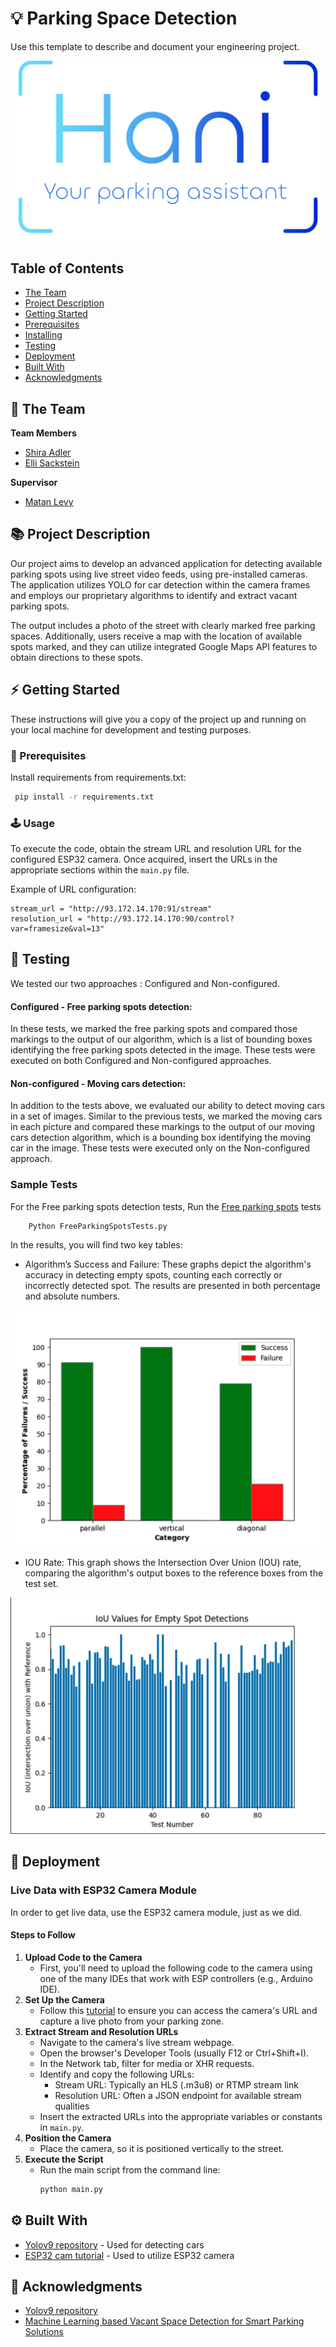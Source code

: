 # 💡 Parking Space Detection
Use this template to describe and document your engineering project.

<!-- cool project cover image -->
![Project Cover Image](HaniApp/static/img/HaniLogo.jpeg)


<!-- table of content -->
## Table of Contents
- [The Team](#the-team)
- [Project Description](#project-description)
- [Getting Started](#getting-started)
- [Prerequisites](#prerequisites)
- [Installing](#installing)
- [Testing](#testing)
- [Deployment](#deployment)
- [Built With](#built-with)
- [Acknowledgments](#acknowledgments)

## 👥 The Team 
**Team Members**
- [Shira Adler](shira.adler@mail.huji.ac.il)
- [Elli Sackstein](elli.sackstein@mail.huji.ac.il)

**Supervisor**
- [Matan Levy](levy@cs.huji.ac.il)


## 📚 Project Description
Our project aims to develop an advanced application for detecting available
parking spots using live street video feeds, using pre-installed cameras.
 The application utilizes YOLO for car detection within the camera frames and
employs our proprietary algorithms to identify and extract vacant parking spots.

The output includes a photo of the street with clearly marked free parking 
spaces. Additionally, users receive a map with the location of available spots
marked, and they can utilize integrated Google Maps API features to obtain 
directions to these spots.

## ⚡ Getting Started

These instructions will give you a copy of the project up and running on
your local machine for development and testing purposes. 

### 🧱 Prerequisites

Install requirements from requirements.txt:

   ```bash
    pip install -r requirements.txt
   ```

### 🕹️ Usage
To execute the code, obtain the stream URL and resolution URL for the configured ESP32 camera. Once acquired, insert the URLs in the appropriate sections within the `main.py` file.


Example of URL configuration:

    stream_url = "http://93.172.14.170:91/stream"
    resolution_url = "http://93.172.14.170:90/control?var=framesize&val=13"

  

## 🧪 Testing
We tested our two approaches : Configured and Non-configured.

#### **Configured - Free parking spots detection:** 
In these tests, we marked the free parking spots and compared those markings 
to the output of our algorithm, which is a list of bounding boxes identifying
the free parking spots detected in the image. These tests were executed on both
Configured and Non-configured approaches.

#### **Non-configured - Moving cars detection:**
In addition to the tests above, we evaluated our ability to detect moving cars
in a set of images. 
Similar to the previous tests, we marked the moving cars in each picture 
and compared these markings to the output of our moving cars detection
algorithm, which is a bounding box identifying the moving car in the image.
These tests were executed only on the Non-configured approach.

### Sample Tests
For the Free parking spots detection tests, Run the [Free parking spots](Tests/FreeParkingSpotsTestsCon.py) tests

```bash
    Python FreeParkingSpotsTests.py
```

In the results, you will find two key tables:

- Algorithm’s Success and Failure: These graphs depict the algorithm's accuracy in detecting empty spots, counting each correctly or incorrectly detected spot. The results are presented in both percentage and absolute numbers.

![resultsInPrecentage](Tests/Precentage.png)
- IOU Rate: This graph shows the Intersection Over Union (IOU) rate, comparing the algorithm's output boxes to the reference boxes from the test set.

![resultsInPrecentage](Tests/IOU.png)


## 🚀 Deployment

### Live Data with ESP32 Camera Module
In order to get live data, use the ESP32 camera module, just as we did.

#### Steps to Follow
1. **Upload Code to the Camera**
   - First, you'll need to upload the following code to the camera using one of the many IDEs that work with ESP controllers (e.g., Arduino IDE). 
2. **Set Up the Camera**
   - Follow this [tutorial](https://www.youtube.com/watch?v=RCtVxZnjPmY) to ensure you can access the camera's URL and capture a live photo from your parking zone.
3. **Extract Stream and Resolution URLs**
   - Navigate to the camera's live stream webpage.
   - Open the browser's Developer Tools (usually F12 or Ctrl+Shift+I).
   - In the Network tab, filter for media or XHR requests.
   - Identify and copy the following URLs:
     - Stream URL: Typically an HLS (.m3u8) or RTMP stream link
     - Resolution URL: Often a JSON endpoint for available stream qualities
   - Insert the extracted URLs into the appropriate variables or constants in `main.py`.
4. **Position the Camera**
   - Place the camera, so it is positioned vertically to the street.
5. **Execute the Script**
   - Run the main script from the command line:
     ```bash
     python main.py
     ```


## ⚙️ Built With
  - [Yolov9 repository](https://github.com/WongKinYiu/yolov9/tree/main?tab=readme-ov-file#evaluation) - Used for detecting cars
  - [ESP32 cam tutorial](https://www.youtube.com/watch?v=RCtVxZnjPmY) - Used to utilize ESP32 camera


## 🙏 Acknowledgments
  - [Yolov9 repository](https://github.com/WongKinYiu/yolov9/tree/main?tab=readme-ov-file#evaluation)
  - [Machine Learning based Vacant Space Detection for Smart Parking Solutions](https://ieeexplore.ieee.org/document/10165557)
